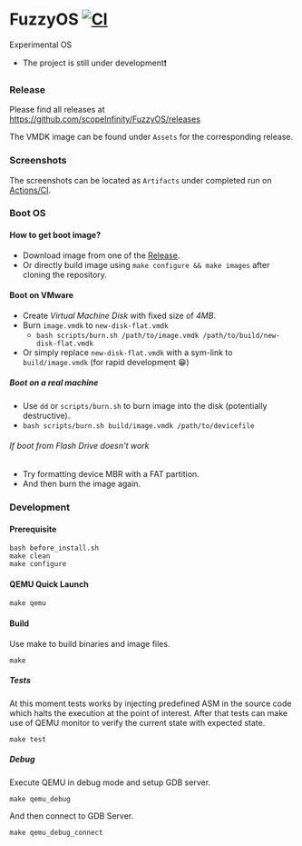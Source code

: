 # FuzzyOS [![CI](https://github.com/scopeInfinity/FuzzyOS/actions/workflows/ci.yaml/badge.svg)](https://github.com/scopeInfinity/FuzzyOS/actions/workflows/ci.yaml)
Experimental OS

- The project is still under development:exclamation:

### Release

Please find all releases at https://github.com/scopeInfinity/FuzzyOS/releases

The VMDK image can be found under `Assets` for the corresponding release.


### Screenshots

The screenshots can be located as `Artifacts` under completed run on [Actions/CI](https://github.com/scopeInfinity/FuzzyOS/actions/workflows/ci.yaml?query=branch%3Amaster+event%3Apush+is%3Asuccess).

### Boot OS

#### How to get boot image?
  - Download image from one of the [Release](#Release).
  - Or directly build image using `make configure && make images` after cloning the repository.

#### Boot on VMware
  - Create *Virtual Machine Disk* with fixed size of *4MB*.
  - Burn `image.vmdk` to `new-disk-flat.vmdk`
    - `bash scripts/burn.sh /path/to/image.vmdk /path/to/build/new-disk-flat.vmdk`
  - Or simply replace `new-disk-flat.vmdk` with a sym-link to `build/image.vmdk` (for rapid development :grin:)

##### Boot on a real machine
  - Use `dd` or `scripts/burn.sh` to burn image into the disk (potentially destructive).
  - `bash scripts/burn.sh build/image.vmdk /path/to/devicefile`
 
###### If boot from Flash Drive doesn't work
  - Try formatting device MBR with a FAT partition.
  - And then burn the image again.


### Development

#### Prerequisite

```
bash before_install.sh
make clean
make configure
```

#### QEMU Quick Launch

```
make qemu
```

#### Build

Use make to build binaries and image files.

```
make
```

##### Tests

At this moment tests works by injecting predefined ASM in the source code which halts
the execution at the point of interest. After that tests can make use of QEMU monitor
to verify the current state with expected state.

```
make test
```

##### Debug

Execute QEMU in debug mode and setup GDB server.

```
make qemu_debug
```

And then connect to GDB Server.

```
make qemu_debug_connect
```

